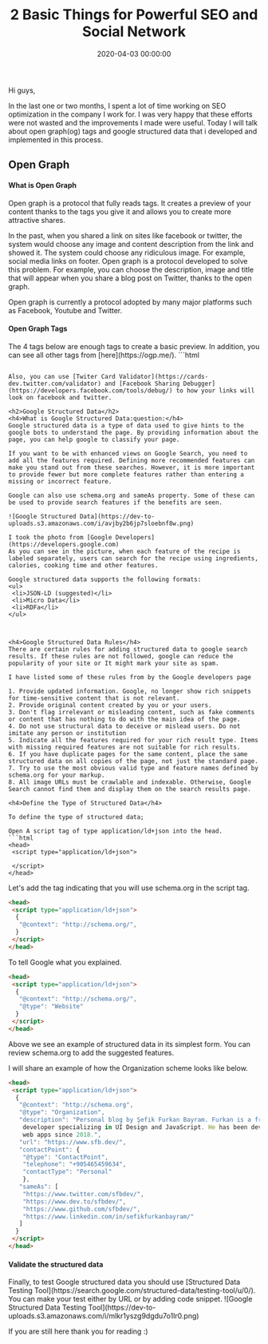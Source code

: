﻿---
layout: post
title: 2 Basic Things for Powerful SEO and Social Network 
date: 2020-04-03 00:00:00
thumbnail: /assets/img/posts/how-to-create-css-keyframe-animations/thumbnail.png
category: SEO
tags:
- seo
- html
- webdev
---

Hi guys,

In the last one or two months, I spent a lot of time working on SEO optimization in the company I work for. I was very happy that these efforts were not wasted and the improvements I made were useful. Today I will talk about open graph(og) tags and google structured data that i developed and implemented in this process. 

<h2>Open Graph</h2>

<h4>What is Open Graph</h4>
Open graph is a protocol that fully reads tags. It creates a preview of your content thanks to the tags you give it and allows you to create more attractive shares.

In the past, when you shared a link on sites like facebook or twitter, the system would choose any image and content description from the link and showed it. The system could choose any ridiculous image. For example, social media links on footer. Open graph is a protocol developed to solve this problem. For example, you can choose the description, image and title that will appear when you share a blog post on Twitter, thanks to the open graph.

Open graph is currently a protocol adopted by many major platforms such as Facebook, Youtube and Twitter.

<h4>Open Graph Tags</h4>
The 4 tags below are enough tags to create a basic preview. In addition, you can see all other tags from [here](https://ogp.me/).
```html
<meta property="og:title" content="PAGE TITLE" />
<meta property="og:description" content="PAGE DESCRIPTION" />
<meta property="og:url" content="PAGE URL" />
<meta property="og:image" content="PAGE IMG" />

```

Also, you can use [Twiter Card Validator](https://cards-dev.twitter.com/validator) and [Facebook Sharing Debugger](https://developers.facebook.com/tools/debug/) to how your links will look on facebook and twitter. 

<h2>Google Structured Data</h2>
<h4>What is Google Structured Data:question:</h4>
Google structured data is a type of data used to give hints to the google bots to understand the page. By providing information about the page, you can help google to classify your page. 

If you want to be with enhanced views on Google Search, you need to add all the features required. Defining more recommended features can make you stand out from these searches. However, it is more important to provide fewer but more complete features rather than entering a missing or incorrect feature.

Google can also use schema.org and sameAs property. Some of these can be used to provide search features if the benefits are seen.

![Google Structured Data](https://dev-to-uploads.s3.amazonaws.com/i/avjby2b6jp7sloebnf8w.png)

I took the photo from [Google Developers](https://developers.google.com)
As you can see in the picture, when each feature of the recipe is labeled separately, users can search for the recipe using ingredients, calories, cooking time and other features.

Google structured data supports the following formats:
<ul>
 <li>JSON-LD (suggested)</li>
 <li>Micro Data</li>
 <li>RDFa</li>
</ul>



<h4>Google Structured Data Rules</h4>
There are certain rules for adding structured data to google search results. If these rules are not followed, google can reduce the popularity of your site or It might mark your site as spam.

I have listed some of these rules from by the Google developers page
              
1. Provide updated information. Google, no longer show rich snippets for time-sensitive content that is not relevant.                
2. Provide original content created by you or your users.            
3. Don't flag irrelevant or misleading content, such as fake comments or content that has nothing to do with the main idea of ​​the page.       
4. Do not use structural data to deceive or mislead users. Do not imitate any person or institution 
5. Indicate all the features required for your rich result type. Items with missing required features are not suitable for rich results.           
6. If you have duplicate pages for the same content, place the same structured data on all copies of the page, not just the standard page. 
7. Try to use the most obvious valid type and feature names defined by schema.org for your markup.      
8. All image URLs must be crawlable and indexable. Otherwise, Google Search cannot find them and display them on the search results page.       

<h4>Define the Type of Structured Data</h4>

To define the type of structured data;

Open A script tag of type application/ld+json into the head.
```html
<head>
 <script type="application/ld+json">

 </script>
</head>

```

Let's add the tag indicating that you will use schema.org in the script tag.

```html
<head>
 <script type="application/ld+json">
  {
   "@context": "http://schema.org/",
  }
 </script>
</head>

```


To tell Google what you explained.

```html
<head>
 <script type="application/ld+json">
  {
   "@context": "http://schema.org/",
   "@type": "Website"
  }
 </script>
</head>

```
Above we see an example of structured data in its simplest form. You can review schema.org to add the suggested features.

I will share an example of how the Organization scheme looks like below.
```html
<head>
 <script type="application/ld+json">
  {
   "@context": "http://schema.org",
   "@type": "Organization",
   "description": "Personal blog by Şefik Furkan Bayram. Furkan is a frontend 
    developer specializing in UI Design and JavaScript. He has been developing 
    web apps since 2018.",
   "url": "https://www.sfb.dev/",
   "contactPoint": {
    "@type": "ContactPoint",
    "telephone": "+905465459634",
    "contactType": "Personal"
    },
   "sameAs": [
    "https://www.twitter.com/sfbdev/",
    "https://www.dev.to/sfbdev/",
    "https://www.github.com/sfbdev/",
    "https://www.linkedin.com/in/sefikfurkanbayram/"
   ]
  }
 </script>
</head>

```

<h4>Validate the structured data</h4>
Finally, to test Google structured data you should use [Structured Data Testing Tool](https://search.google.com/structured-data/testing-tool/u/0/). You can make your test either by URL or by adding code snippet.
![Google Structured Data Testing Tool](https://dev-to-uploads.s3.amazonaws.com/i/mlkr1yszg9dgdu7o1lr0.png)

If you are still here thank you for reading :)


